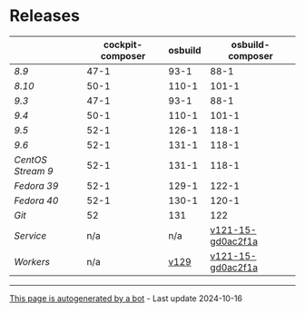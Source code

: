 # Releases
|       | cockpit-composer    | osbuild    | osbuild-composer    |
|-------|---------------------|------------|---------------------|
*8.9* | 47-1 | 93-1 | 88-1
*8.10* | 50-1 | 110-1 | 101-1
*9.3* | 47-1 | 93-1 | 88-1
*9.4* | 50-1 | 110-1 | 101-1
*9.5* | 52-1 | 126-1 | 118-1
*9.6* | 52-1 | 131-1 | 118-1
*CentOS Stream 9* | 52-1 | 131-1 | 118-1
*Fedora 39* | 52-1 | 129-1 | 122-1
*Fedora 40* | 52-1 | 130-1 | 120-1
*Git* | 52 | 131 | 122
*Service* | n/a | n/a | [v121-15-gd0ac2f1a](https://github.com/osbuild/osbuild-composer/compare/v121-15-gd0ac2f1a...main)
*Workers* | n/a | [v129](https://github.com/osbuild/osbuild/compare/v129...main) | [v121-15-gd0ac2f1a](https://github.com/osbuild/osbuild-composer/compare/v121-15-gd0ac2f1a...main)

---

[This page is autogenerated by a bot](https://gitlab.cee.redhat.com/osbuild/guides-bot/-/blob/main/release_overview.py) - Last update 2024-10-16